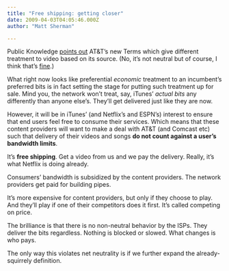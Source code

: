 ```yaml
---
title: "Free shipping: getting closer"
date: 2009-04-03T04:05:46.000Z
author: "Matt Sherman"

---
```


Public Knowledge [points out](http://www.publicknowledge.org/node/2069) AT&amp;T’s new Terms which give different treatment to video based on its source. (No, it’s not neutral but of course, I think that’s [fine](http://clipperhouse.com/2008/03/01/the-biggest-threat-to-your-rights-scarcity/).)

What right now looks like preferential _economic_ treatment to an incumbent’s preferred bits is in fact setting the stage for putting such treatment up for sale. Mind you, the network won’t treat, say, iTunes’ _actual bits_ any differently than anyone else’s. They’ll get delivered just like they are now.

However, it will be in iTunes’ (and Netflix’s and ESPN’s) interest to ensure that end users feel free to consume their services. Which means that these content providers will want to make a deal with AT&amp;T (and Comcast etc) such that delivery of their videos and songs **do not count against a user’s bandwidth limits**.

It’s **free shipping**. Get a video from us and we pay the delivery. Really, it’s what Netflix is doing already.

Consumers’ bandwidth is subsidized by the content providers. The network providers get paid for building pipes.

It’s more expensive for content providers, but only if they choose to play. And they’ll play if one of their competitors does it first. It’s called competing on price.

The brilliance is that there is no non-neutral behavior by the ISPs. They deliver the bits regardless. Nothing is blocked or slowed. What changes is who pays.

The only way this violates net neutrality is if we further expand the already-squirrely definition.
